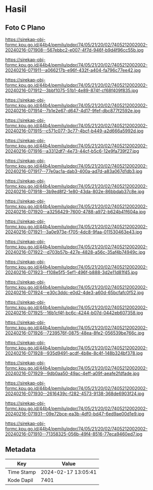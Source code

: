 # Hasil

## Foto C Plano

https://sirekap-obj-formc.kpu.go.id/44b4/pemilu/pdpr/74/05/21/20/02/7405212002002-20240216-071908--567ebbc2-e007-4f7d-946f-b9d4f96cc55b.jpg

https://sirekap-obj-formc.kpu.go.id/44b4/pemilu/pdpr/74/05/21/20/02/7405212002002-20240216-071911--a066217b-e96f-432f-a404-fa796c77ee42.jpg

https://sirekap-obj-formc.kpu.go.id/44b4/pemilu/pdpr/74/05/21/20/02/7405212002002-20240216-071912--3bbf1075-51b1-4e89-874f-cf68f409f835.jpg

https://sirekap-obj-formc.kpu.go.id/44b4/pemilu/pdpr/74/05/21/20/02/7405212002002-20240216-071914--7b1e2e67-d647-4d17-9fef-dbc877f2592e.jpg

https://sirekap-obj-formc.kpu.go.id/44b4/pemilu/pdpr/74/05/21/20/02/7405212002002-20240216-071915--c571c077-3c77-4bcf-b449-a2d666a5992d.jpg

https://sirekap-obj-formc.kpu.go.id/44b4/pemilu/pdpr/74/05/21/20/02/7405212002002-20240216-071916--a3312df7-4e73-44cf-b5c6-12e9fa739f27.jpg

https://sirekap-obj-formc.kpu.go.id/44b4/pemilu/pdpr/74/05/21/20/02/7405212002002-20240216-071917--77e0ac1a-dab3-400a-ad7d-a83a067d1db3.jpg

https://sirekap-obj-formc.kpu.go.id/44b4/pemilu/pdpr/74/05/21/20/02/7405212002002-20240216-071918--3b9ed8f2-1e80-43da-802e-86bbdab37c8e.jpg

https://sirekap-obj-formc.kpu.go.id/44b4/pemilu/pdpr/74/05/21/20/02/7405212002002-20240216-071920--a3256429-7600-4788-a972-b624b41f604a.jpg

https://sirekap-obj-formc.kpu.go.id/44b4/pemilu/pdpr/74/05/21/20/02/7405212002002-20240216-071921--3a0e973e-f705-4dc8-9faa-011530463e43.jpg

https://sirekap-obj-formc.kpu.go.id/44b4/pemilu/pdpr/74/05/21/20/02/7405212002002-20240216-071922--d703b57b-427e-4828-a56c-35af4b74949c.jpg

https://sirekap-obj-formc.kpu.go.id/44b4/pemilu/pdpr/74/05/21/20/02/7405212002002-20240216-071923--f108e5f5-5ef1-496f-b888-3d2e11d81f45.jpg

https://sirekap-obj-formc.kpu.go.id/44b4/pemilu/pdpr/74/05/21/20/02/7405212002002-20240216-071924--e30c3ddc-e0d2-4de3-a60d-65bcfafc0f52.jpg

https://sirekap-obj-formc.kpu.go.id/44b4/pemilu/pdpr/74/05/21/20/02/7405212002002-20240216-071925--16b1cf4f-bc6c-4244-b07d-0442eb607358.jpg

https://sirekap-obj-formc.kpu.go.id/44b4/pemilu/pdpr/74/05/21/20/02/7405212002002-20240216-071926--7239576f-0875-48ea-8fe2-056539be766c.jpg

https://sirekap-obj-formc.kpu.go.id/44b4/pemilu/pdpr/74/05/21/20/02/7405212002002-20240216-071928--935d9491-acdf-4b8e-8c4f-148b324bf378.jpg

https://sirekap-obj-formc.kpu.go.id/44b4/pemilu/pdpr/74/05/21/20/02/7405212002002-20240216-071929--9db0aa50-49ac-4eff-a09f-aeafe2fdfade.jpg

https://sirekap-obj-formc.kpu.go.id/44b4/pemilu/pdpr/74/05/21/20/02/7405212002002-20240216-071930--2616439c-f282-4573-9138-368de6903f24.jpg

https://sirekap-obj-formc.kpu.go.id/44b4/pemilu/pdpr/74/05/21/20/02/7405212002002-20240216-071931--09e72bce-ea3b-4df0-bd47-6ed9ae00d1e9.jpg

https://sirekap-obj-formc.kpu.go.id/44b4/pemilu/pdpr/74/05/21/20/02/7405212002002-20240216-071910--71358325-056b-49f4-8516-77eca9460ed7.jpg


## Metadata

| Key        | Value               |
| ---------- | ------------------- |
| Time Stamp | 2024-02-17 13:05:41 |
| Kode Dapil | 7401                |



